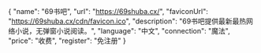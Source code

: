 {
    "name": "69书吧",
    "url": "https://69shuba.cx/",
    "faviconUrl": "https://69shuba.cx/cdn/favicon.ico",
    "description": "69书吧提供最新最热网络小说，无弹窗小说阅读。",
    "language": "中文",
    "connection": "魔法",
    "price": "收费",
    "register": "免注册"
}